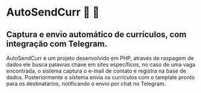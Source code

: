 # AutoSendCurr :mag_right: :rocket:
## Captura e envio automático de currículos, com integração com Telegram. 

AutoSendCurr é um projeto desenvolvido em PHP, através de raspagem de dados ele busca palavras chave em sites específicos, no caso de uma vaga encontrada, o sistema captura o e-mail de contato e registra na base de dados. Posteriormente o sistema envia os currículos com o tamplate pronto para os destinatários, notificando o envio por chat no Telegram.
